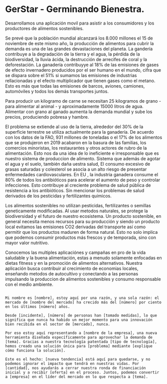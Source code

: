 <!--https://www.hazteveg.com-->
# GerStar - Germinando Bienestra. 

Desarrollamos una aplicación movil para asistir a los consumidores y los productores de alimentos sostenibles. 

Se prevé que la población mundial alcanzará los 8.000 millones el 15 de noviembre de este mismo año, la producción de alimentos para cubrir la demanda es una de las grandes devastaciones del planeta. La gandería contribuye a la degradación de la tierra y el agua, la pérdida de la biodiversidad, la lluvia ácida, la destrucción de arrecifes de coral y la deforestación. La ganadería contribuyye al 18% de las emisiones de gases de efecto invernadero producidos por el ser humano en el mundo, cifra que se dispara sobre el 51% si sumamos las emisiones de industrias rellacionadas y el efecto multiplicador que tienen gases como el metano. Esto es más que todas las emisiones de barcos, aviones, camiones, automóviles y todos los demás transportes juntos. 

Para producir un kilogramo de carne se necesitan 25 kilogramos de grano - para alimentar al animal - y aproximadamente 15000 litros de agua. Alimentar con grano al ganado aumenta la demanda mundial y sube los precios, produciendo pobresa y hambre.

El problema se extiende al uso de la tierra, alrededor del 30% de la superficie terrestre se utiliza actualmente para la ganadería. De acuerdo con los datos de la FAO, 931 millones de toneladas o el 17% de los alimentos que se produjeron en 2019 acabaron en la basura de las familias, los comercios minoristas, los restaurantes y otros actores de rubro de la alimentación. Esto nos da una idea de lo ineficiente e irresponsable que es nuestro sistema de produccion de alimento. Sistema que además de agotar el agua y el suelo, también daña uestra salud, El consumo excesivo de grasas saturadas y colesterol se asocia a un alto riesgo de presentar enfermedades cardiovasculares. En EU , la industria ganadera consume el 80% de todos los antibióticos para acelerar el aumento de peso y controlar infecciones. Esto contribuye al creciente problema de salud pública de resistencia a los antibióticos. Sin mencionar los problemas de salud derivados de los pesticidas y fertilizantes quimicos. 

Los alimentos sostenibles no utilizan pesticidas, fertilizantes o semillas geneticamente modificadas. Al usar metodos naturales, se protege la biodiversidad y el futuro de nuestro ecosistema. Un producto sostenible, en general necesita menos recursos para su producción y siendo un producto local evitamos las emisiones CO2 derivadas del transporte así como permitir que los productos maduren de forma natural. Esto no solo implica que podemos consumir productos más frescos y de temporada, sino con mayor valor nutritivo. 

Conocemos las multiples aplicaciónes y campañas en pro de la vida saludable y la buena alimentación, estas a menudo solamente enfocadas en dietas fitness y en la promoción de alimentos alternativos.
Nuestra aplicación busca contribuir al crecimiento de economias locales, enseñando metodos de autocultivo y conectando a las personas impulsando la produccion de alimentos sostenibles y consumo responsable con el medio ambiente. 

~~~

Mi nombre es [nombre], estoy aquí por una razón, y una sola razón: el mercado de [nombre del mercado] ha crecido más del [número] por ciento en los últimos [número] años. 

Desde [incidente], [número] de personas han [tomado medidas], lo que significa que nunca ha habido un mejor momento para una innovación bien recibida en el sector de [mercado], nunca. 

Por eso estoy aquí representando a [nombre de la empresa], una nueva herramienta diseñada específicamente para aprovechar la demanda de [tema]. Gracias a nuestra tecnología patentada [tipo de tecnología], hemos creado una solución única para [problema] mediante [explique cómo funciona la solución]. 

Este es el hecho: [nueva tendencia] está aquí para quedarse, y no podemos ignorar el impacto que tendrá en nuestras vidas. Por [cantidad], nos ayudarás a cerrar nuestra ronda de financiación inicial y a recibir [oferta] en el proceso. Juntos, podemos convertir a [empresa] en el líder del mercado en lo que respecta a [tema]. 

~~~
